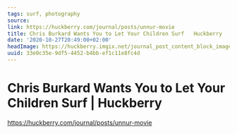 ```yaml
---
tags: surf, photography
source:
link: https://huckberry.com/journal/posts/unnur-movie
title: Chris Burkard Wants You to Let Your Children Surf   Huckberry
date: '2020-10-27T20:49:00+02:00'
headImage: https://huckberry.imgix.net/journal_post_content_block_images/000/001/532/images/original/UNNUR-clif---horizontal.jpg
uuid: 33e0c35e-9df5-4452-b4bb-ef1c11e8fc4d
---
```


# Chris Burkard Wants You to Let Your Children Surf | Huckberry
https://huckberry.com/journal/posts/unnur-movie
